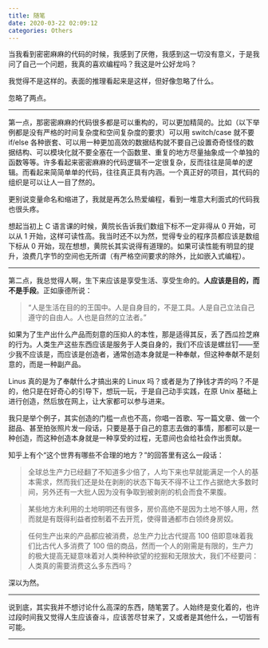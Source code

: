 ```yaml
---
title: 随笔
date: 2020-03-22 02:09:12
categories: Others
---
```


当我看到密密麻麻的代码的时候，我感到了厌倦，我感到这一切没有意义，于是我问了自己一个问题，我真的喜欢编程吗？我这是叶公好龙吗？

我觉得不是这样的。表面的推理看起来是这样，但好像忽略了什么。

忽略了两点。

---

第一点，那密密麻麻的代码很多都是可以重构的，可以更加精简的。比如（以下举例都是没有严格的时间复杂度和空间复杂度的要求）可以用 switch/case 就不要 if/else 各种嵌套、可以用一种更加高效的数据结构就不要自己设置奇奇怪怪的数据结构、可以模块化就不要全塞在一个函数里、重复的地方尽量抽象成一个单独的函数等等。许多看起来密密麻麻的代码逻辑不一定很复杂，反而往往是简单的逻辑。而看起来简简单单的代码，往往真正具有内涵。一个真正好的项目，其代码的组织是可以让人一目了然的。

更别说变量命名和缩进了，我就是再怎么热爱编程，看到一堆意大利面式的代码我也很头疼。

想起当初上 C 语言课的时候，黄院长告诉我们数组下标不一定非得从 0 开始，可以从 1 开始，这样可读性高。我当时还不以为然，觉得专业的程序员都应该是数组下标从 0 开始，现在想想，黄院长其实说得有道理的。如果可读性能有明显的提升，浪费几字节的空间也无所谓（有严格空间要求的除外，比如嵌入式编程）。

---

第二点，我总觉得人啊，生下来应该是享受生活、享受生命的。**人应该是目的，而不是手段**。正如康德所说：

> “人是生活在目的的王国中。人是自身目的，不是工具。人是自己立法自己遵守的自由人。人也是自然的立法者。”

如果为了生产出什么产品而刻意的压抑人的本性，那是适得其反，丢了西瓜捡芝麻的行为。人类生产这些东西应该是服务于人类自身的，我们不应该是螺丝钉——至少我不应该是，而应该是创造者，通常创造本身就是一种奉献，但这种奉献不是刻意的，而是一种副产品。

Linus 真的是为了奉献什么才搞出来的 Linux 吗？或者是为了挣钱才弄的吗？不是的，他只是在好奇心的引导下，想玩一玩，于是自己动手实践，在原 Unix 基础上进行创造，然后放在网上，让大家都可以参与进来。

我只是举个例子，其实创造的门槛一点也不高，你唱一首歌、写一篇文章、做一个甜品、甚至拍张照片发一段话，只要是基于自己的意志去做的事情，那都可以是一种创造，而这种创造本身就是一种享受的过程，无意间也会给社会作出贡献。

知乎上有个“这个世界有哪些不合理的地方？”的回答里有这么一段话：

> 全球总生产力已经翻了不知道多少倍了，人均下来也早就能满足一个人的基本需求，然而我们还是处在剥削的状态下每天不得不让工作占据绝大多数时间，另外还有一大批人因为没有争取到被剥削的机会而食不果腹。

> 某些地方未利用的土地明明还有很多，房价高绝不是因为土地不够人用，然而就是有既得利益者控制着不去开荒，使得普通都市白领终身房奴。

> 任何生产出来的产品都应被消费，总生产力比古代提高 100 倍即意味着我们比古代人多消费了 100 倍的商品，然而一个人的刚需是有限的，生产力的极大提高无疑意味着对人类种种欲望的挖掘和无限放大，我们不经要问：人类真的需要消费这么多东西吗？

深以为然。

---

说到底，其实我并不想讨论什么高深的东西，随笔罢了。人始终是变化着的，也许过段时间我又觉得人生应该奋斗，应该苦尽甘来了，又或者是其他什么，一切皆有可能。

---
